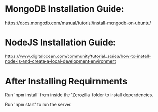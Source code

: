 # MongoDB Installation Guide:
https://docs.mongodb.com/manual/tutorial/install-mongodb-on-ubuntu/

# NodeJS Installation Guide:
https://www.digitalocean.com/community/tutorial_series/how-to-install-node-js-and-create-a-local-development-environment


# After Installing Requirnments

Run 'npm install' from inside the 'Zerozilla' folder to install dependencies.

Run 'npm start' to run the server.